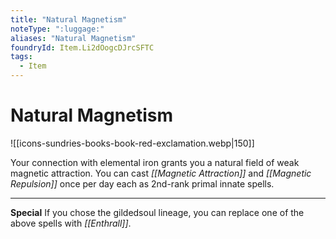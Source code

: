 ```yaml
---
title: "Natural Magnetism"
noteType: ":luggage:"
aliases: "Natural Magnetism"
foundryId: Item.Li2dOogcDJrcSFTC
tags:
  - Item
---
```


# Natural Magnetism
![[icons-sundries-books-book-red-exclamation.webp|150]]

Your connection with elemental iron grants you a natural field of weak magnetic attraction. You can cast _[[Magnetic Attraction]]_ and _[[Magnetic Repulsion]]_ once per day each as 2nd-rank primal innate spells.

* * *

**Special** If you chose the gildedsoul lineage, you can replace one of the above spells with _[[Enthrall]]_.
